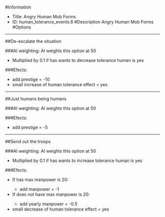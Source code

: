 #Information
 - Title: Angry Human Mob Forms
 - ID: human_tolerance_events.6
#Description
Angry Human Mob Forms
#Options

___
##De-escalate the situation

###AI weighting:
AI weights this option at 50
 - Multiplied by 0.1 if has wants to decrease tolerance human is yes


###Efects:<ul><li>add prestige = -10</li><li>small increase of human tolerance effect = yes</li></ul>

___
##Just humans being humans

###AI weighting:
AI weights this option at 50


###Efects:<ul><li>add prestige = -5</li></ul>

___
##Send out the troops

###AI weighting:
AI weights this option at 50
 - Multiplied by 0.1 if has wants to increase tolerance human is yes


###Efects:<ul><li>If has max manpower is 20:</li><ul><li>add manpower = -1</li></ul><li>If does not have max manpower is 20:</li><ul><li>add yearly manpower = -0.5</li></ul><li>small decrease of human tolerance effect = yes</li></ul>
